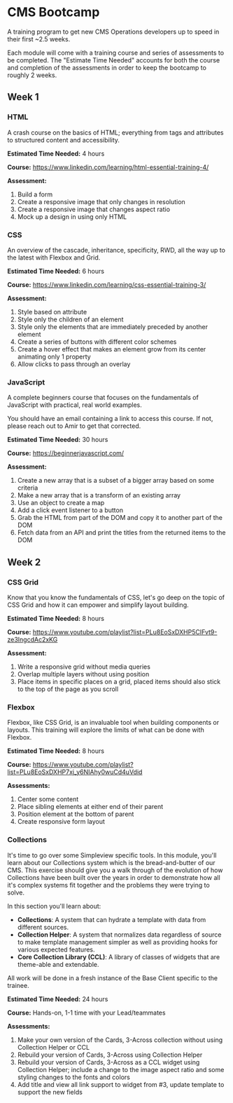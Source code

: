 # CMS Bootcamp
A training program to get new CMS Operations developers up to speed in their first ~2.5 weeks.

Each module will come with a training course and series of assessments to be completed. The "Estimate Time Needed" accounts for both the course and completion of the assessments in order to keep the bootcamp to roughly 2 weeks.

## Week 1
### HTML
A crash course on the basics of HTML; everything from tags and attributes to structured content and accessibility.

**Estimated Time Needed:** 4 hours

**Course:** https://www.linkedin.com/learning/html-essential-training-4/

**Assessment:**
1. Build a form
1. Create a responsive image that only changes in resolution
1. Create a responsive image that changes aspect ratio
1. Mock up a design in using only HTML

### CSS
An overview of the cascade, inheritance, specificity, RWD, all the way up to the latest with Flexbox and Grid.

**Estimated Time Needed:** 6 hours

**Course:** https://www.linkedin.com/learning/css-essential-training-3/

**Assessment:**
1. Style based on attribute
1. Style only the children of an element
1. Style only the elements that are immediately preceded by another element
1. Create a series of buttons with different color schemes
1. Create a hover effect that makes an element grow from its center animating only 1 property
1. Allow clicks to pass through an overlay

### JavaScript
A complete beginners course that focuses on the fundamentals of JavaScript with practical, real world examples.

You should have an email containing a link to access this course. If not, please reach out to Amir to get that corrected.

**Estimated Time Needed:** 30 hours

**Course:** https://beginnerjavascript.com/

**Assessment:**
1. Create a new array that is a subset of a bigger array based on some criteria
1. Make a new array that is a transform of an existing array
1. Use an object to create a map
1. Add a click event listener to a button
1. Grab the HTML from part of the DOM and copy it to another part of the DOM
1. Fetch data from an API and print the titles from the returned items to the DOM

## Week 2
### CSS Grid
Know that you know the fundamentals of CSS, let's go deep on the topic of CSS Grid and how it can empower and simplify layout building.

**Estimated Time Needed:** 8 hours

**Course:** https://www.youtube.com/playlist?list=PLu8EoSxDXHP5CIFvt9-ze3IngcdAc2xKG

**Assessment:**
1. Write a responsive grid without media queries
1. Overlap multiple layers without using position
1. Place items in specific places on a grid, placed items should also stick to the top of the page as you scroll

### Flexbox
Flexbox, like CSS Grid, is an invaluable tool when building components or layouts. This training will explore the limits of what can be done with Flexbox.

**Estimated Time Needed:** 8 hours

**Course:** https://www.youtube.com/playlist?list=PLu8EoSxDXHP7xj_y6NIAhy0wuCd4uVdid

**Assessments:**
1. Center some content
1. Place sibling elements at either end of their parent
1. Position element at the bottom of parent
1. Create responsive form layout

### Collections
It's time to go over some Simpleview specific tools. In this module, you'll learn about our Collections system which is the bread-and-butter of our CMS. This exercise should give you a walk through of the evolution of how Collections have been built over the years in order to demonstrate how all it's complex systems fit together and the problems they were trying to solve.

In this section you'll learn about:

- **Collections**: A system that can hydrate a template with data from different sources.
- **Collection Helper**: A system that normalizes data regardless of source to make template management simpler as well as providing hooks for various expected features.
- **Core Collection Library (CCL)**: A library of classes of widgets that are theme-able and extendable.

All work will be done in a fresh instance of the Base Client specific to the trainee.

**Estimated Time Needed:** 24 hours

**Course:** Hands-on, 1-1 time with your Lead/teammates

**Assessments:**
1. Make your own version of the Cards, 3-Across collection without using Collection Helper or CCL
1. Rebuild your version of Cards, 3-Across using Collection Helper
1. Rebuild your version of Cards, 3-Across as a CCL widget using Collection Helper; include a change to the image aspect ratio and some styling changes to the fonts and colors
1. Add title and view all link support to widget from #3, update template to support the new fields
